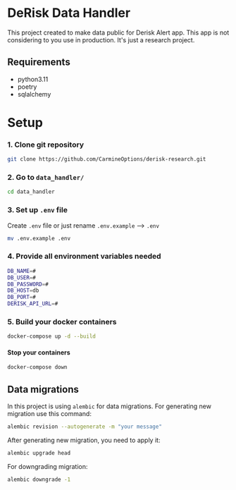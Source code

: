 # DeRisk Data Handler

This project created to make data public for Derisk Alert app.
This app is not considering to you use in production. It's just a research project.

## Requirements
 - python3.11 
 - poetry
 - sqlalchemy

# Setup

### 1. Clone git repository

```bash
git clone https://github.com/CarmineOptions/derisk-research.git
```

### 2. Go to `data_handler/`


```bash
cd data_handler 
```

### 3. Set up `.env` file

Create `.env` file or just rename `.env.example` --> `.env`

```bash
mv .env.example .env
```

### 4. Provide all environment variables needed

```bash
DB_NAME=#
DB_USER=#
DB_PASSWORD=#
DB_HOST=db
DB_PORT=#
DERISK_API_URL=#
```

### 5. Build your docker containers

```bash
docker-compose up -d --build
```

#### Stop your containers

```bash
docker-compose down
```

## Data migrations
In this project is using `alembic` for data migrations.
For generating new migration use this command:

```bash
alembic revision --autogenerate -m "your message"
```

After generating new migration, you need to apply it:

```bash
alembic upgrade head
```

For downgrading migration:

```bash
alembic downgrade -1
```
